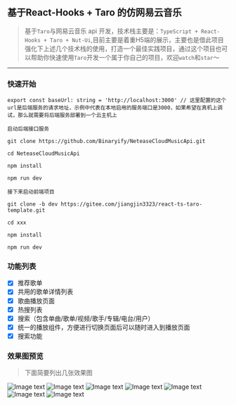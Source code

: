 ## 基于React-Hooks + Taro 的仿网易云音乐

> 基于`Taro`与网易云音乐 api 开发，技术栈主要是：`TypeScript + React-Hooks + Taro + Nut-Ui`,目前主要是着重H5端的展示，主要也是借此项目强化下上述几个技术栈的使用，打造一个最佳实践项目，通过这个项目也可以帮助你快速使用`Taro`开发一个属于你自己的项目，欢迎`watch`和`star`～

<hr/>

### 快速开始

```
export const baseUrl: string = 'http://localhost:3000' // 这里配置的这个url是后端服务的请求地址，示例中代表在本地启用的服务端口是3000，如果希望在真机上调试，那么就需要将后端服务部署到一个云主机上

```


```
启动后端接口服务

git clone https://github.com/Binaryify/NeteaseCloudMusicApi.git

cd NeteaseCloudMusicApi

npm install

npm run dev

接下来启动前端项目

git clone -b dev https://gitee.com/jiangjin3323/react-ts-taro-template.git

cd xxx

npm install

npm run dev

```

### 功能列表

- [x] 推荐歌单
- [x] 共用的歌单详情列表
- [x] 歌曲播放页面
- [x] 热搜列表
- [x] 搜索（包含单曲/歌单/视频/歌手/专辑/电台/用户）
- [x] 统一的播放组件，方便进行切换页面后可以随时进入到播放页面
- [x] 搜索功能

### 效果图预览

> 下面简要列出几张效果图

![Image text](https://gitee.com/jiangjin3323/react-ts-taro-template/raw/dev/src/static/effect/index.png)
![Image text](https://gitee.com/jiangjin3323/react-ts-taro-template/raw/dev/src/static/effect/hotSongList.png)
![Image text](https://gitee.com/jiangjin3323/react-ts-taro-template/raw/dev/src/static/effect/songList.png)
![Image text](https://gitee.com/jiangjin3323/react-ts-taro-template/raw/dev/src/static/effect/search_1.png)
![Image text](https://gitee.com/jiangjin3323/react-ts-taro-template/raw/dev/src/static/effect/search_2.png)
![Image text](https://gitee.com/jiangjin3323/react-ts-taro-template/raw/dev/src/static/effect/search_3.png)
![Image text](https://gitee.com/jiangjin3323/react-ts-taro-template/raw/dev/src/static/effect/songDetail.png)

